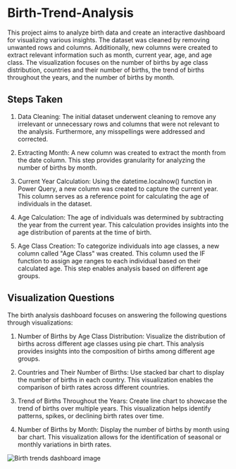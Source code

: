 # Birth-Trend-Analysis

This project aims to analyze birth data and create an interactive dashboard for visualizing various insights. The dataset was cleaned by removing unwanted rows and columns. Additionally, new columns were created to extract relevant information such as month, current year, age, and age class. The visualization focuses on the number of births by age class distribution, countries and their number of births, the trend of births throughout the years, and the number of births by month.

## Steps Taken

1. Data Cleaning: The initial dataset underwent cleaning to remove any irrelevant or unnecessary rows and columns that were not relevant to the analysis. Furthermore, any misspellings were addressed and corrected.

2. Extracting Month: A new column was created to extract the month from the date column. This step provides granularity for analyzing the number of births by month.

3. Current Year Calculation: Using the datetime.localnow() function in Power Query, a new column was created to capture the current year. This column serves as a reference point for calculating the age of individuals in the dataset.

4. Age Calculation: The age of individuals was determined by subtracting the year from the current year. This calculation provides insights into the age distribution of parents at the time of birth.

5. Age Class Creation: To categorize individuals into age classes, a new column called "Age Class" was created. This column used the IF function to assign age ranges to each individual based on their calculated age. This step enables analysis based on different age groups.

## Visualization Questions

The birth analysis dashboard focuses on answering the following questions through visualizations:

1. Number of Births by Age Class Distribution: Visualize the distribution of births across different age classes using pie chart. This analysis provides insights into the composition of births among different age groups.

2. Countries and Their Number of Births: Use stacked bar chart to display the number of births in each country. This visualization enables the comparison of birth rates across different countries.

3. Trend of Births Throughout the Years: Create line chart to showcase the trend of births over multiple years. This visualization helps identify patterns, spikes, or declining birth rates over time.

4. Number of Births by Month: Display the number of births by month using bar chart. This visualization allows for the identification of seasonal or monthly variations in birth rates.


![Birth trends dashboard image](https://github.com/Whitnie13/Birth-Trend-Analysis/assets/100426585/6d995a64-3ced-48ba-8075-0a9388610ba1)
